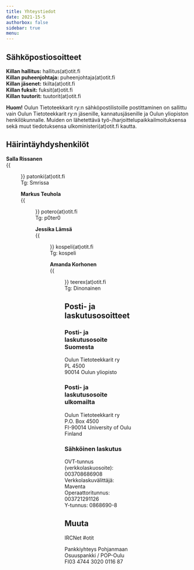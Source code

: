 ```yaml
---
title: Yhteystiedot
date: 2021-15-5
authorbox: false
sidebar: true
menu:
---
```


## Sähköpostiosoitteet

**Killan hallitus:** hallitus(at)otit.fi  
**Killan puheenjohtaja:** puheenjohtaja(at)otit.fi  
**Killan jäsenet:** tkilta(at)otit.fi  
**Killan fuksit:** fuksit(at)otit.fi  
**Killan tuutorit:** tuutorit(at)otit.fi

**Huom!** Oulun Tietoteekkarit ry:n sähköpostilistoille postittaminen on sallittu vain Oulun Tietoteekkarit ry:n jäsenille, kannatusjäsenille ja Oulun yliopiston henkilökunnalle. Muiden on lähetettävä työ-/harjoittelupaikkailmoituksensa sekä muut tiedotuksensa ulkoministeri(at)otit.fi kautta.

## Häirintäyhdyshenkilöt 

**Salla Rissanen**  
{{<figure src="/img/hairintayhdyshenkilot/2024/patonki.jpg" alt="Salla Rissanen" width="300" >}}
patonki(at)otit.fi  
Tg: Smrissa  

**Markus Teuhola**  
{{<figure src="/img/hairintayhdyshenkilot/2024/potero.jpg" alt="Markus Teuhola" width="300" >}}
potero(at)otit.fi  
Tg: p0ter0  

**Jessika Lämsä**  
{{<figure src="/img/hairintayhdyshenkilot/2024/kospeli.jpg" alt="Jessika Lämsä" width="300" >}}
kospeli(at)otit.fi  
Tg: kospeli  

**Amanda Korhonen**  
{{<figure src="/img/hairintayhdyshenkilot/2024/teerex.jpg" alt="Amanda Korhonen" width="300" >}}
teerex(at)otit.fi  
Tg: Dinonainen  

## Posti- ja laskutusosoitteet

### Posti- ja laskutusosoite Suomesta

Oulun Tietoteekkarit ry  
PL 4500  
90014 Oulun yliopisto

### Posti- ja laskutusosoite ulkomailta

Oulun Tietoteekkarit ry  
P.O. Box 4500  
FI-90014 University of Oulu  
Finland

### Sähköinen laskutus

OVT-tunnus (verkkolaskuosoite): 003708686908  
Verkkolaskuvälittäjä: Maventa  
Operaattoritunnus: 003721291126  
Y-tunnus: 0868690-8

## Muuta

IRCNet #otit

Pankkiyhteys Pohjanmaan Osuuspankki / POP-Oulu FI03 4744 3020 0116 87
